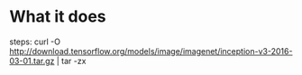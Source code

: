 # What it does

steps:
curl -O http://download.tensorflow.org/models/image/imagenet/inception-v3-2016-03-01.tar.gz | tar -zx